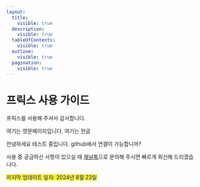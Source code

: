 ```yaml
---
layout:
  title:
    visible: true
  description:
    visible: true
  tableOfContents:
    visible: true
  outline:
    visible: true
  pagination:
    visible: true
---
```


# 프릭스 사용 가이드

프릭스를 사용해 주셔서 감사합니다.&#x20;

여기는 영문페이지입니다. 여기는 한글

안녕하세요 테스트 중입니다. github에서 연결이 가능합니까?

사용 중 궁금하신 사항이 있으실 때 [채널톡](https://37plx.channel.io/home)으로 문의해 주시면 빠르게 회신해 드리겠습니다.

<mark style="color:blue;">마지막 업데이트 일자: 2024년 8월 23일</mark>&#x20;
